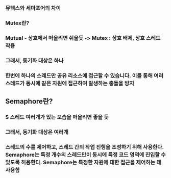 ### 뮤텍스와 세마포어의 차이

### Mutex란?
### Mutual - 상호에서 떠올리면 쉬울듯 -> Mutex : 상호 배제, 상호 스레드 작용
### 그래서, 동기화 대상은 하나
### 한번에 하나의 스레드만 공유 리소스에 접근할 수 있습니다. 이를 통해 여러 스레드가 동시에 같은 자원에 접근하여 발생하는 충돌을 방지

## Semaphore란?
### S 스레드 여러개가 있는 모습을 떠올리면 좋을 듯
### 그래서, 동기화 대상은 여러개
### 스레드의 수를 제어하고, 스레드 간의 작업 진행을 조정하기 위해 사용한다. Semaphore는 특정 개수의 스레드만이 동시에 특정 코드 영역에 진입할 수 있도록 허용한다. Semaphore는 특정한 자원에 대한 접근을 제어하는 데 사용함
